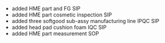 * added HME part and FG SIP
* added HME part cosmetic inspection SIP
* added three softgood sub-assy manufacturing line IPQC SIP
* added head pad cushion foam IQC SIP
* added HME part measurement SOP